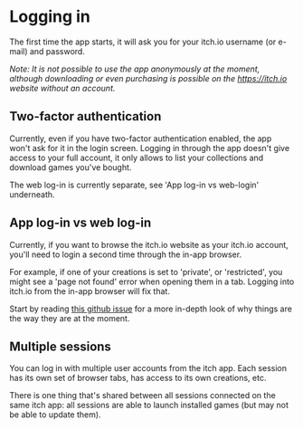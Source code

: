 
# Logging in

The first time the app starts, it will ask you for your itch.io username (or e-mail)
and password.

*Note: It is not possible to use the app anonymously at the moment, although downloading
or even purchasing is possible on the <https://itch.io> website without an account.*

## Two-factor authentication

Currently, even if you have two-factor authentication enabled, the app won't ask
for it in the login screen. Logging in through the app doesn't give access to your
full account, it only allows to list your collections and download games you've
bought.

The web log-in is currently separate, see 'App log-in vs web-login' underneath.

## App log-in vs web log-in

Currently, if you want to browse the itch.io website as your itch.io account,
you'll need to login a second time through the in-app browser.

For example, if one of your creations is set to 'private', or 'restricted', you
might see a 'page not found' error when opening them in a tab. Logging into itch.io
from the in-app browser will fix that.

Start by reading [this github issue](https://github.com/itchio/itch/issues/672)
for a more in-depth look of why things are the way they are at the moment.

## Multiple sessions

You can log in with multiple user accounts from the itch app. Each session
has its own set of browser tabs, has access to its own creations, etc.

There is one thing that's shared between all sessions connected on the same
itch app: all sessions are able to launch installed games (but may not be
able to update them).
